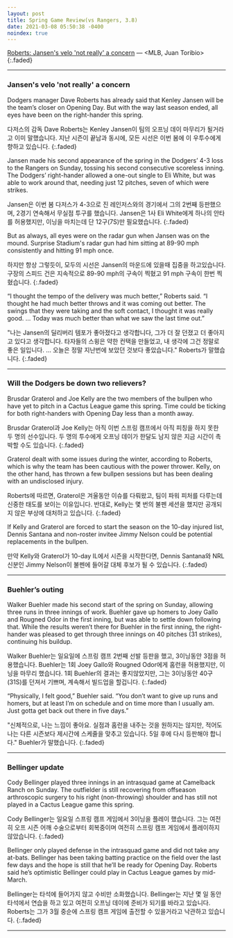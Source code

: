 ```yaml
---
layout: post
title: Spring Game Review(vs Rangers, 3.8)
date: 2021-03-08 05:50:38 -0400
noindex: true
---
```


[Roberts: Jansen's velo 'not really' a concern](https://www.mlb.com/news/astros-forrest-whitley-possible-tommy-john-surgery) &mdash; <MLB, Juan Toribio>
{:.faded}

---

### Jansen's velo 'not really' a concern

Dodgers manager Dave Roberts has already said that Kenley Jansen will be the team’s closer on Opening Day. But with the way last season ended, all eyes have been on the right-hander this spring.

다저스의 감독 Dave Roberts는 Kenley Jansen이 팀의 오프닝 데이 마무리가 될거라고 이미 말했습니다. 지난 시즌이 끝남과 동시에, 모든 시선은 이번 봄에 이 우투수에게 향하고 있습니다.
{:.faded}

Jansen made his second appearance of the spring in the Dodgers’ 4-3 loss to the Rangers on Sunday, tossing his second consecutive scoreless inning. The Dodgers’ right-hander allowed a one-out single to Eli White, but was able to work around that, needing just 12 pitches, seven of which were strikes.

Jansen은 이번 봄 다저스가 4-3으로 진 레인저스와의 경기에서 그의 2번째 등판했으며, 2경기 연속해서 무실점 투구를 했습니다. Jansen은 1사 Eli White에게 하나의 안타를 허용했지만, 이닝을 마치는데 단 12구(7S)만 필요했습니다.
{:.faded}

But as always, all eyes were on the radar gun when Jansen was on the mound. Surprise Stadium's radar gun had him sitting at 89-90 mph consistently and hitting 91 mph once.

하지만 항상 그렇듯이, 모두의 시선은 Jansen의 마운드에 있을때 집중을 하고있습니다. 구장의 스피드 건은 지속적으로 89-90 mph의 구속이 찍혔고 91 mph 구속이 한번 찍혔습니다.
{:.faded}

“I thought the tempo of the delivery was much better,” Roberts said. “I thought he had much better throws and it was coming out better. The swings that they were taking and the soft contact, I thought it was really good. … Today was much better than what we saw the last time out.”

"나는 Jansen의 딜리버리 템포가 좋아졌다고 생각합니다, 그가 더 잘 던졌고 더 좋아지고 있다고 생각합니다. 타자들의 스윙은 약한 컨택을 만들었고, 내 생각에 그건 정말로 좋은 일입니다. … 오늘은 정말 지난번에 보았던 것보다 좋았습니다." Roberts가 말했습니다.
{:.faded}

---

### Will the Dodgers be down two relievers?
Brusdar Graterol and Joe Kelly are the two members of the bullpen who have yet to pitch in a Cactus League game this spring. Time could be ticking for both right-handers with Opening Day less than a month away.

Brusdar Graterol과 Joe Kelly는 아직 이번 스프링 캠프에서 아직 피칭을 하지 못한 두 명의 선수입니다. 두 명의 투수에게 오프닝 데이가 한달도 남지 않은 지금 시간이 촉박할 수도 있습니다.
{:.faded}

Graterol dealt with some issues during the winter, according to Roberts, which is why the team has been cautious with the power thrower. Kelly, on the other hand, has thrown a few bullpen sessions but has been dealing with an undisclosed injury.

Roberts에 따르면, Graterol은 겨울동안 이슈를 다뤄왔고, 팀이 파워 피처를 다루는데 신중한 태도를 보이는 이유입니다. 반대로, Kelly는 몇 번의 불펜 세션을 했지만 공개되지 않은 부상에 대처하고 있습니다.
{:.faded}

If Kelly and Graterol are forced to start the season on the 10-day injured list, Dennis Santana and non-roster invitee Jimmy Nelson could be potential replacements in the bullpen.

만약 Kelly와 Graterol가 10-day IL에서 시즌을 시작한다면, Dennis Santana와 NRL 신분인 Jimmy Nelson이 불펜에 들어갈 대체 후보가 될 수 있습니다.
{:.faded}

---

### Buehler’s outing
Walker Buehler made his second start of the spring on Sunday, allowing three runs in three innings of work. Buehler gave up homers to Joey Gallo and Rougned Odor in the first inning, but was able to settle down following that. While the results weren’t there for Buehler in the first inning, the right-hander was pleased to get through three innings on 40 pitches (31 strikes), continuing his buildup.

Walker Buehler는 일요일에 스프링 캠프 2번째 선발 등판을 했고, 3이닝동안 3점을 허용했습니다. Buehler는 1회 Joey Gallo와 Rougned Odor에게 홈런을 허용했지만, 이닝을 마무리 했습니다. 1회 Buehler의 결과는 좋지않았지만, 그는 3이닝동안 40구(31S)를 던져서 기쁘며, 계속해서 빌드업을 할겁니다.
{:.faded}

“Physically, I felt good,” Buehler said. “You don’t want to give up runs and homers, but at least I’m on schedule and on time more than I usually am. Just gotta get back out there in five days.”

"신체적으로, 나는 느낌이 좋아요. 실점과 홈런을 내주는 것을 원하지는 않지만, 적어도 나는 다른 시즌보다 제시간에 스케줄을 맞추고 있습니다. 5일 후에 다시 등판해야 합니다." Buehler가 말했습니다.
{:.faded}

---

### Bellinger update
Cody Bellinger played three innings in an intrasquad game at Camelback Ranch on Sunday. The outfielder is still recovering from offseason arthroscopic surgery to his right (non-throwing) shoulder and has still not played in a Cactus League game this spring.

Cody Bellinger는 일요일 스프링 캠프 게임에서 3이닝을 플레이 했습니다. 그는 여전히 오프 시즌 어깨 수술으로부터 회복중이며 여전히 스프링 캠프 게임에서 플레이하지 않았습니다.
{:.faded}

Bellinger only played defense in the intrasquad game and did not take any at-bats. Bellinger has been taking batting practice on the field over the last few days and the hope is still that he’ll be ready for Opening Day. Roberts said he’s optimistic Bellinger could play in Cactus League games by mid-March.

Bellinger는 타석에 들어가지 않고 수비만 소화했습니다. Bellinger는 지난 몇 일 동안 타석에서 연습을 하고 있고 여전히 오프닝 데이에 준비가 되기를 바라고 있습니다. Roberts는 그가 3월 중순에 스프링 캠프 게임에 출전할 수 있을거라고 낙관하고 있습니다.
{:.faded}

---
